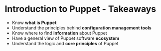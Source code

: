 # Introduction to Puppet - Takeaways

- Know **what is Puppet**
- Understand the principles behind **configuration management tools**
- Know where to find **information** about Puppet
- Have a general view of Puppet software **ecosystem**
- Understand the logic and **core principles** of Puppet
